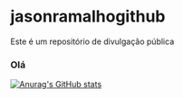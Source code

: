 # jasonramalhogithub
Este é um repositório de divulgação pública
### Olá 
[![Anurag's GitHub stats](https://github-readme-stats.vercel.app/api?username=jasonrn36)](https://github.com/anuraghazra/github-readme-stats)
